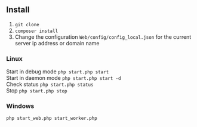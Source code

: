 ## Install
1. `git clone`
2. `composer install`
3. Change the configuration `Web/config/config_local.json` for the current server ip address or domain name

### Linux
Start in debug mode ```php start.php start``` <br>
Start in daemon mode ```php start.php start -d```  <br>
Check status ```php start.php status```   <br>
Stop ```php start.php stop```  <br>


### Windows
```php start_web.php start_worker.php```